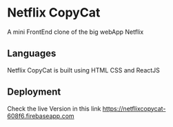 # Netflix CopyCat
A mini FrontEnd clone of the big webApp Netflix

## Languages
Netflix CopyCat is built using HTML CSS and ReactJS

## Deployment
Check the live Version in this link https://netflixcopycat-608f6.firebaseapp.com
